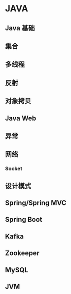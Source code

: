 # JAVA

## Java 基础

## 集合

## 多线程

## 反射

## 对象拷贝

## Java Web

## 异常

## 网络

### Socket

## 设计模式

## Spring/Spring MVC

## Spring Boot

## Kafka

## Zookeeper

## MySQL

## JVM